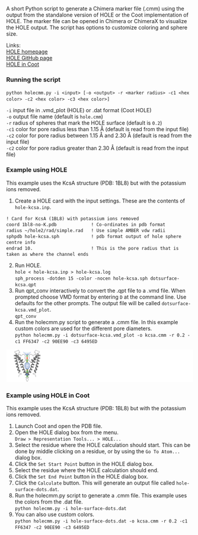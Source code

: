 A short Python script to generate a Chimera marker file (.cmm) using the output from the standalone version of HOLE or the Coot implementation of HOLE. The marker file can be opened in Chimera or ChimeraX to visualize the HOLE output. The script has options to customize coloring and sphere size.

Links: <br />
[HOLE homepage](http://www.holeprogram.org/) <br />
[HOLE GitHub page](https://github.com/osmart/hole2) <br />
[HOLE in Coot](https://www2.mrc-lmb.cam.ac.uk/personal/pemsley/coot/web/docs/coot.html#Coot_0027s-Hole-implementation) <br />

### Running the script

`python holecmm.py -i <input> [-o <output> -r <marker radius> -c1 <hex color> -c2 <hex color> -c3 <hex color>]`
	
`-i` input file in .vmd_plot (HOLE) or .dat format (Coot HOLE) <br />
`-o` output file name (default is `hole.cmm`) <br />
`-r` radius of spheres that mark the HOLE surface (default is `0.2`) <br />
`-c1` color for pore radius less than 1.15 Å (default is read from the input file) <br />
`-c2` color for pore radius between 1.15 Å and 2.30 Å (default is read from the input file) <br />
`-c2` color for pore radius greater than 2.30 Å (default is read from the input file) <br />

### Example using HOLE

This example uses the KcsA structure (PDB: 1BL8) but with the potassium ions removed.

1. Create a HOLE card with the input settings. These are the contents of `hole-kcsa.inp`. <br />
```
! Card for KcsA (1BL8) with potassium ions removed
coord 1bl8-no-K.pdb          	! Co-ordinates in pdb format
radius ~/hole2/rad/simple.rad	! Use simple AMBER vdw radii
sphpdb hole-kcsa.sph            ! pdb format output of hole sphere centre info
endrad 10.                      ! This is the pore radius that is taken as where the channel ends
```
2. Run HOLE. <br />
`hole < hole-kcsa.inp > hole-kcsa.log` <br />
`sph_process -dotden 15 -color -nocen hole-kcsa.sph dotsurface-kcsa.qpt` <br />
3. Run qpt_conv interactively to convert the .qpt file to a .vmd file. When prompted choose VMD format by entering `D` at the command line. Use defaults for the other prompts. The output file will be called `dotsurface-kcsa.vmd_plot`. <br />
`qpt_conv`
4. Run the holecmm.py script to generate a .cmm file. In this example custom colors are used for the different pore diameters. <br />
`python holecmm.py -i dotsurface-kcsa.vmd_plot -o kcsa.cmm -r 0.2 -c1 FF6347 -c2 90EE90 -c3 6495ED`

![alt text](https://github.com/joelmeyerson/hole-cmm/blob/main/hole/kcsa-hole-chimerax.png?raw=true)

### Example using HOLE in Coot

This example uses the KcsA structure (PDB: 1BL8) but with the potassium ions removed.

1. Launch Coot and open the PDB file.
2. Open the HOLE dialog box from the menu. <br />
`Draw > Representation Tools... > HOLE...`
3. Select the residue where the HOLE calculation should start. This can be done by middle clicking on a residue, or by using the `Go To Atom...` dialog box.
4. Click the `Set Start Point` button in the HOLE dialog box.
5. Select the residue where the HOLE calculation should end.
6. Click the `Set End Point` button in the HOLE dialog box.
7. Click the `Calculate` button. This will generate an output file called `hole-surface-dots.dat`.
8. Run the holecmm.py script to generate a .cmm file. This example uses the colors from the .dat file. <br />
`python holecmm.py -i hole-surface-dots.dat`
9. You can also use custom colors. <br />
`python holecmm.py -i hole-surface-dots.dat -o kcsa.cmm -r 0.2 -c1 FF6347 -c2 90EE90 -c3 6495ED`
